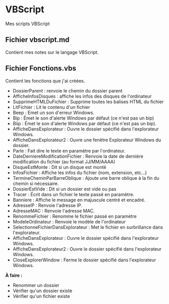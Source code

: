 # VBScript

Mes scripts VBScript


## Fichier vbscript.md

Contient mes notes sur le langage VBScript.


## Fichier Fonctions.vbs

Contient les fonctions que j'ai créées.

- DossierParent : renvoie le chemin du dossier parent
- AfficheInfosDisques : affiche les infos des disques de l'ordinateur
- SupprimeHTMLDuFichier : Supprime toutes les balises HTML du fichier
- LitFichier : Lit le contenu d'un fichier
- Beep : Emet un son d'erreur Windows.
- Bip : Émet le son d'alerte Windows par défaut (ce n'est pas un bip)
- Biip : Émet le son d'alerte Windows par défaut (ce n'est pas un bip).
- AfficheDansExplorateur : Ouvre le dossier spécifié dans l'explorateur Windows.
- AfficheDansExplorateur2 : Ouvre une fenêtre Explorateur Windows du dossier.
- Parle : Fait dire le texte en paramètre par l'ordinateur.
- DateDerniereModificationFichier : Renvoie la date de dernière modification du fichier (au format JJ/MM/AAAA)
- DisqueEstMonte : Dit si un disque est monté
- InfosFichier : Affiche les infos du fichier (nom, extension, etc...)
- TermineCheminParBarreOblique : Ajoute une barre oblique à la fin du chemin si nécessaire.
- DossierEstVide : Dit si un dossier est vide ou pas
- Tracer : Écrit dans un fichier le texte passé en paramètre.
- Banniere : Affiche le message en majuscule centré et encadré.
- AdresseIP : Renvoie l'adresse IP.
- AdresseMAC : Renvoie l'adresse MAC.
- RenommeFichier : Renomme le fichier passé en paramètre
- ModeleOrdinateur : Renvoie le modèle de l'ordinateur
- SelectionneFichierDansExplorateur : Met le fichier en surbrillance dans l'explorateur.
- AfficheDansExplorateur : Ouvre le dossier spécifié dans l'explorateur Windows.
- AfficheDansExplorateur2 : Ouvre le dossier spécifié dans l'explorateur Windows.
- CloseExplorerWindow : Ferme le dossier spécifié dans l'explorateur Windows.



**À faire :**

- Renommer un dossier
- Vérifier qu'un dossier existe
- Vérifier qu'un fichier existe